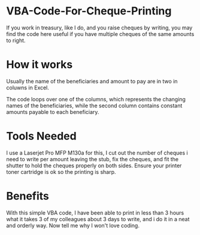 # VBA-Code-For-Cheque-Printing
If you work in treasury, like I do, and you raise cheques by writing, you may find the code here useful if you have multiple cheques of the same amounts to right.

# How it works

Usually the name of the beneficiaries and amount to pay are in two in coluwns in Excel.

The code loops over one of the columns, which represents the changing names of the beneficiaries, while the second column contains constant amounts payable to each beneficiary.

# Tools Needed
I use a Laserjet Pro MFP M130a for this, I cut out the number of cheques i need to write per amount leaving the stub, fix the cheques, and fit the shutter to hold the cheques properly on both sides. 
Ensure your printer toner cartridge is ok so the printing is sharp.


# Benefits
With this simple VBA code, I have been able to print in less than 3 hours what it takes 3 of my colleagues about 3 days to write, and i do it in a neat and orderly way. Now tell me why I won't love coding.
